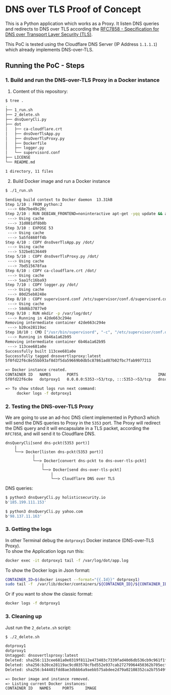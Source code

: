 # DNS over TLS Proof of Concept

This is a Python application which works as a Proxy. It listen DNS queries and redirects to DNS over TLS according the [RFC7858 - Specification for DNS over Transport Layer Security (TLS)](https://tools.ietf.org/html/rfc7858).

This PoC is tested using the Cloudflare DNS Server (IP Address `1.1.1.1`) which already implements DNS-over-TLS.

## Running the PoC - Steps

### 1. Build and run the DNS-over-TLS Proxy in a Docker instance

1. Content of this repository:
```sh
$ tree .
.
├── 1_run.sh
├── 2_delete.sh
├── dnsQueryCli.py
├── dot
│   ├── ca-cloudflare.crt
│   ├── dnsOverTlsApp.py
│   ├── dnsOverTlsProxy.py
│   ├── Dockerfile
│   ├── logger.py
│   └── supervisord.conf
├── LICENSE
└── README.md

1 directory, 11 files
```

2. Build Docker image and run a Docker instance
```sh
$ ./1_run.sh

Sending build context to Docker daemon  13.31kB
Step 1/10 : FROM python:2
 ---> 68e7be49c28c
Step 2/10 : RUN DEBIAN_FRONTEND=noninteractive apt-get -yqq update && apt-get -yqq install supervisor
 ---> Using cache
 ---> 31d081df8b0b
Step 3/10 : EXPOSE 53
 ---> Using cache
 ---> 5a5fd460ff4b
Step 4/10 : COPY dnsOverTlsApp.py /dot/
 ---> Using cache
 ---> 532be8136449
Step 5/10 : COPY dnsOverTlsProxy.py /dot/
 ---> Using cache
 ---> 7bd515678faa
Step 6/10 : COPY ca-cloudflare.crt /dot/
 ---> Using cache
 ---> 5aa1fc16ba93
Step 7/10 : COPY logger.py /dot/
 ---> Using cache
 ---> 80d25eb8248e
Step 8/10 : COPY supervisord.conf /etc/supervisor/conf.d/supervisord.conf
 ---> Using cache
 ---> 58d6b37877e0
Step 9/10 : RUN mkdir -p /var/log/dot/
 ---> Running in 42de663c294e
Removing intermediate container 42de663c294e
 ---> b20ce28119ac
Step 10/10 : CMD ["/usr/bin/supervisord", "-c", "/etc/supervisor/conf.d/supervisord.conf"]
 ---> Running in 6b46a1a62b95
Removing intermediate container 6b46a1a62b95
 ---> 113cee681a0e
Successfully built 113cee681a0e
Successfully tagged dnsovertlsproxy:latest
5f0fd22f6c8e55bb93af8d3f5da59669b0db5c87861ad87b02fbc7fab9977211

=> Docker instance created.
CONTAINER ID   NAMES       PORTS                                   IMAGE
5f0fd22f6c8e   dotproxy1   0.0.0.0:5353->53/tcp, :::5353->53/tcp   dnsovertlsproxy

=> To show stdout logs run next command: 
	 docker logs -f dotproxy1
```

### 2. Testing the DNS-over-TLS Proxy

We are going to use an ad-hoc DNS client implemented in Python3 which will send the DNS queries to Proxy in the `5353` port. The Proxy will redirect the DNS query and it will encapsulate in a TLS packet, according the `RFC7858`, and will send it to Cloudflare DNS.

```
dnsQueryCli[send dns-pckt(5353 port)]
    | 
    └──> Docker[listen dns-pckt(5353 port)]
            |  
            └──> Docker[convert dns-pckt to dns-over-tls-pckt]
                | 
                └──> Docker[send dns-over-tls-pckt]
                    | 
                    └──> Cloudflare DNS over TLS
```

DNS queries:
```sh
$ python3 dnsQueryCli.py holisticsecurity.io 
b'185.199.111.153'

$ python3 dnsQueryCli.py yahoo.com 
b'98.137.11.163'
```

### 3. Getting the logs

In other Terminal debug the `dotproxy1` Docker instance (DNS-over-TLS Proxy).  
To show the Application logs run this:
```sh
docker exec -it dotproxy1 tail -f /var/log/dot/app.log
```

To show the Docker logs in Json format:
```sh
CONTAINER_ID=$(docker inspect --format="{{.Id}}" dotproxy1)
sudo tail -f  /var/lib/docker/containers/${CONTAINER_ID}/${CONTAINER_ID}-json.log | jq
```

Or if you want to show the classic format:
```sh
docker logs -f dotproxy1
```

### 3. Cleaning up

Just run the `2_delete.sh` script:
```sh
$ ./2_delete.sh

dotproxy1
dotproxy1
Untagged: dnsovertlsproxy:latest
Deleted: sha256:113cee681a0e0319f8112e473403c7339fad40d6db536cb9c961f1fc8f3269aa
Deleted: sha256:b20ce28119ac9cd03578cfbd552e937cab27279964450362b705ecfa156cdcc6
Deleted: sha256:b44401fdd8ae3dbbb6a9aebb575abdee2d79a02108352ca2b75549f5018055e5

=> Docker image and instance removed.
=> Listing current Docker instances:
CONTAINER ID   NAMES     PORTS     IMAGE

```
